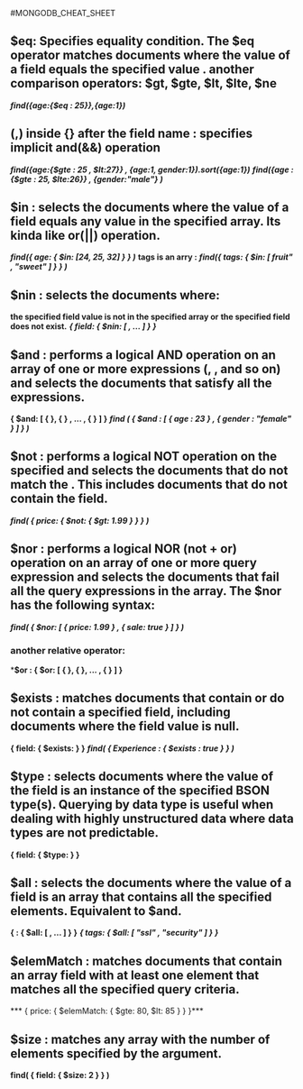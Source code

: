 #MONGODB_CHEAT_SHEET
## $eq:  Specifies equality condition. The $eq operator matches documents where the value of a field equals the specified value . another comparison operators: $gt, $gte, $lt, $lte, $ne
***find({age:{$eq : 25}},{age:1})***

## (,) inside {} after the field name : specifies implicit and(&&) operation  
***find({age:{$gte : 25 , $lt:27}} , {age:1, gender:1}).sort({age:1})***
***find({age : {$gte : 25, $lte:26}} , {gender:"male"} )***

## $in : selects the documents where the value of a field equals any value in the specified array. Its kinda like or(||) operation.
***find({ age: { $in: [24, 25, 32] } } )***
**tags is an arry :**
***find({ tags: { $in: [ fruit" , "sweet" ] } } )***

## $nin : selects the documents where:
**the specified field value is not in the specified array or**
**the specified field does not exist.**
***{ field: { $nin: [ <value1>, <value2> ... <valueN> ] } }***

## $and : performs a logical AND operation on an array of one or more expressions (<expression1>, <expression2>, and so on) and selects the documents that satisfy all the expressions. 
**{ $and: [ { <expression1> }, { <expression2> } , ... , { <expressionN> } ] }**
***find ( { $and : [ { age : 23 } , { gender : "female" } ] } )***

## $not : performs a logical NOT operation on the specified <operator-expression> and selects the documents that do not match the <operator-expression>. This includes documents that do not contain the field.
***find( { price: { $not: { $gt: 1.99 } } } )***

## $nor : performs a logical NOR (not + or) operation on an array of one or more query expression and selects the documents that fail all the query expressions in the array. The $nor has the following syntax:
***find( { $nor: [ { price: 1.99 } , { sale: true } ]  } )***
### another relative operator:
***$or :  { $or: [ { <expression1> }, { <expression2> }, ... , { <expressionN> } ] }**


## $exists : matches documents that contain or do not contain a specified field, including documents where the field value is null.
**{ field: { $exists: <boolean> } }**
***find( { Experience : { $exists : true } } )***

## $type : selects documents where the value of the field is an instance of the specified BSON type(s). Querying by data type is useful when dealing with highly unstructured data where data types are not predictable.
**{ field: { $type: <BSON type> } }**

## $all : selects the documents where the value of a field is an array that contains all the specified elements. Equivalent to $and.
**{ <field>: { $all: [ <value1> , <value2> ... ] } }**
***{ tags: { $all: [ "ssl" , "security" ] } }***


## $elemMatch : matches documents that contain an array field with at least one element that matches all the specified query criteria.
***  { price: { $elemMatch: { $gte: 80, $lt: 85 } } }***

## $size : matches any array with the number of elements specified by the argument.
**find( { field: { $size: 2 } } )**

